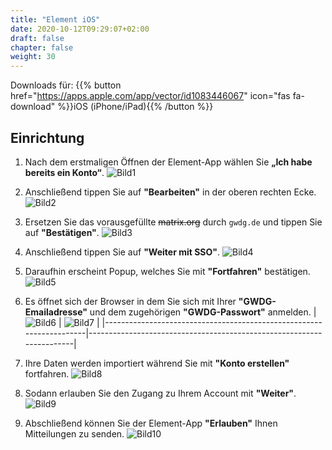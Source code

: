 ```yaml
---
title: "Element iOS"
date: 2020-10-12T09:29:07+02:00
draft: false
chapter: false
weight: 30
---
```



Downloads für: {{% button href="https://apps.apple.com/app/vector/id1083446067" icon="fas fa-download" %}}iOS (iPhone/iPad){{% /button %}}

## Einrichtung

1. Nach dem erstmaligen Öffnen der Element-App wählen Sie **„Ich habe bereits ein Konto“**.
![Bild1](/images/15_Element_iOS1_de.jpeg?height=50vh&classes=border)

2. Anschließend tippen Sie auf **"Bearbeiten"** in der oberen rechten Ecke.
![Bild2](/images/15_Element_iOS2_de.jpeg?height=50vh&classes=border)

3. Ersetzen Sie das vorausgefüllte ~~matrix.org~~ durch `gwdg.de` und tippen Sie auf **"Bestätigen"**.
![Bild3](/images/15_Element_iOS3_de.jpeg?height=50vh&classes=border)

4. Anschließend tippen Sie auf **"Weiter mit SSO"**.
![Bild4](/images/15_Element_iOS4_de.jpeg?height=50vh&classes=border)

5. Daraufhin erscheint Popup, welches Sie mit **"Fortfahren"** bestätigen.
![Bild5](/images/15_Element_iOS5_de.jpeg?height=50vh&classes=border)

6. Es öffnet sich der Browser in dem Sie sich mit Ihrer **"GWDG-Emailadresse"** und dem zugehörigen **"GWDG-Passwort"** anmelden.
| ![Bild6](/images/15_Element_iOS6_de.jpeg?height=50vh&classes=border) | ![Bild7](/images/15_Element_iOS7_de.jpeg?height=50vh&classes=border) |
|---------------------------------------------------------------------|----------------------------------------------------------------------|

7. Ihre Daten werden importiert während Sie mit **"Konto erstellen"** fortfahren.
![Bild8](/images/15_Element_iOS8_de.jpeg?height=50vh&classes=border)

8. Sodann erlauben Sie den Zugang zu Ihrem Account mit **"Weiter"**.
![Bild9](/images/15_Element_iOS9_de.jpeg?height=50vh&classes=border)

9. Abschließend können Sie der Element-App **"Erlauben"** Ihnen Mitteilungen zu senden.
![Bild10](/images/15_Element_iOS10_de.jpeg?height=50vh&classes=border)
